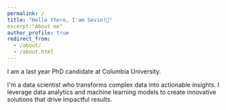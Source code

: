 ```yaml
---
permalink: /
title: "Hello there, I'am Sevin!👋"
excerpt:"About me"
author_profile: true
redirect_from: 
  - /about/
  - /about.html
---
```


I am a last year PhD candidate at Columbia University.

I'm a data scientist who transforms complex data into actionable insights. I leverage data analytics and machine learning models to create innovative solutions that drive impactful results.
